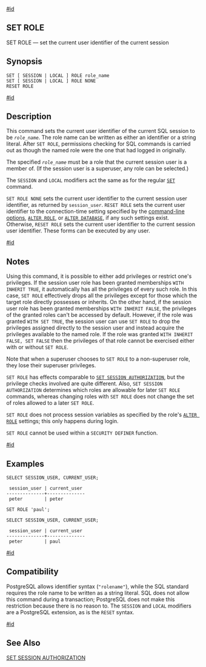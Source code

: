 [#id](#SQL-SET-ROLE)

## SET ROLE

SET ROLE — set the current user identifier of the current session

## Synopsis

```
SET [ SESSION | LOCAL ] ROLE role_name
SET [ SESSION | LOCAL ] ROLE NONE
RESET ROLE
```

[#id](#id-1.9.3.176.5)

## Description

This command sets the current user identifier of the current SQL session to be *`role_name`*. The role name can be written as either an identifier or a string literal. After `SET ROLE`, permissions checking for SQL commands is carried out as though the named role were the one that had logged in originally.

The specified *`role_name`* must be a role that the current session user is a member of. (If the session user is a superuser, any role can be selected.)

The `SESSION` and `LOCAL` modifiers act the same as for the regular [`SET`](sql-set) command.

`SET ROLE NONE` sets the current user identifier to the current session user identifier, as returned by `session_user`. `RESET ROLE` sets the current user identifier to the connection-time setting specified by the [command-line options](libpq-connect#LIBPQ-CONNECT-OPTIONS), [`ALTER ROLE`](sql-alterrole), or [`ALTER DATABASE`](sql-alterdatabase), if any such settings exist. Otherwise, `RESET ROLE` sets the current user identifier to the current session user identifier. These forms can be executed by any user.

[#id](#id-1.9.3.176.6)

## Notes

Using this command, it is possible to either add privileges or restrict one's privileges. If the session user role has been granted memberships `WITH INHERIT TRUE`, it automatically has all the privileges of every such role. In this case, `SET ROLE` effectively drops all the privileges except for those which the target role directly possesses or inherits. On the other hand, if the session user role has been granted memberships `WITH INHERIT FALSE`, the privileges of the granted roles can't be accessed by default. However, if the role was granted `WITH SET TRUE`, the session user can use `SET ROLE` to drop the privileges assigned directly to the session user and instead acquire the privileges available to the named role. If the role was granted `WITH INHERIT FALSE, SET FALSE` then the privileges of that role cannot be exercised either with or without `SET ROLE`.

Note that when a superuser chooses to `SET ROLE` to a non-superuser role, they lose their superuser privileges.

`SET ROLE` has effects comparable to [`SET SESSION AUTHORIZATION`](sql-set-session-authorization), but the privilege checks involved are quite different. Also, `SET SESSION AUTHORIZATION` determines which roles are allowable for later `SET ROLE` commands, whereas changing roles with `SET ROLE` does not change the set of roles allowed to a later `SET ROLE`.

`SET ROLE` does not process session variables as specified by the role's [`ALTER ROLE`](sql-alterrole) settings; this only happens during login.

`SET ROLE` cannot be used within a `SECURITY DEFINER` function.

[#id](#id-1.9.3.176.7)

## Examples

```
SELECT SESSION_USER, CURRENT_USER;

 session_user | current_user
--------------+--------------
 peter        | peter

SET ROLE 'paul';

SELECT SESSION_USER, CURRENT_USER;

 session_user | current_user
--------------+--------------
 peter        | paul
```

[#id](#id-1.9.3.176.8)

## Compatibility

PostgreSQL allows identifier syntax (`"rolename"`), while the SQL standard requires the role name to be written as a string literal. SQL does not allow this command during a transaction; PostgreSQL does not make this restriction because there is no reason to. The `SESSION` and `LOCAL` modifiers are a PostgreSQL extension, as is the `RESET` syntax.

[#id](#id-1.9.3.176.9)

## See Also

[SET SESSION AUTHORIZATION](sql-set-session-authorization)